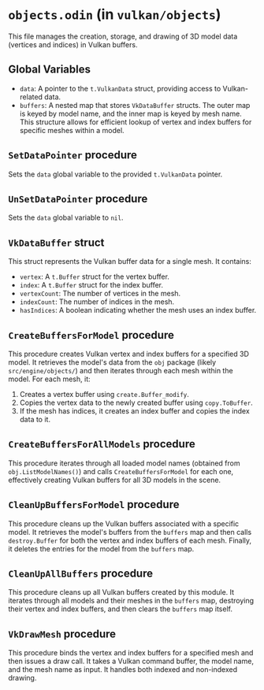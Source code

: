 # `objects.odin` (in `vulkan/objects`)

This file manages the creation, storage, and drawing of 3D model data (vertices and indices) in Vulkan buffers.

## Global Variables

-   `data`: A pointer to the `t.VulkanData` struct, providing access to Vulkan-related data.
-   `buffers`: A nested map that stores `VkDataBuffer` structs. The outer map is keyed by model name, and the inner map is keyed by mesh name. This structure allows for efficient lookup of vertex and index buffers for specific meshes within a model.

## `SetDataPointer` procedure

Sets the `data` global variable to the provided `t.VulkanData` pointer.

## `UnSetDataPointer` procedure

Sets the `data` global variable to `nil`.

## `VkDataBuffer` struct

This struct represents the Vulkan buffer data for a single mesh. It contains:

-   `vertex`: A `t.Buffer` struct for the vertex buffer.
-   `index`: A `t.Buffer` struct for the index buffer.
-   `vertexCount`: The number of vertices in the mesh.
-   `indexCount`: The number of indices in the mesh.
-   `hasIndices`: A boolean indicating whether the mesh uses an index buffer.

## `CreateBuffersForModel` procedure

This procedure creates Vulkan vertex and index buffers for a specified 3D model. It retrieves the model's data from the `obj` package (likely `src/engine/objects/`) and then iterates through each mesh within the model. For each mesh, it:

1.  Creates a vertex buffer using `create.Buffer_modify`.
2.  Copies the vertex data to the newly created buffer using `copy.ToBuffer`.
3.  If the mesh has indices, it creates an index buffer and copies the index data to it.

## `CreateBuffersForAllModels` procedure

This procedure iterates through all loaded model names (obtained from `obj.ListModelNames()`) and calls `CreateBuffersForModel` for each one, effectively creating Vulkan buffers for all 3D models in the scene.

## `CleanUpBuffersForModel` procedure

This procedure cleans up the Vulkan buffers associated with a specific model. It retrieves the model's buffers from the `buffers` map and then calls `destroy.Buffer` for both the vertex and index buffers of each mesh. Finally, it deletes the entries for the model from the `buffers` map.

## `CleanUpAllBuffers` procedure

This procedure cleans up all Vulkan buffers created by this module. It iterates through all models and their meshes in the `buffers` map, destroying their vertex and index buffers, and then clears the `buffers` map itself.

## `VkDrawMesh` procedure

This procedure binds the vertex and index buffers for a specified mesh and then issues a draw call. It takes a Vulkan command buffer, the model name, and the mesh name as input. It handles both indexed and non-indexed drawing.
